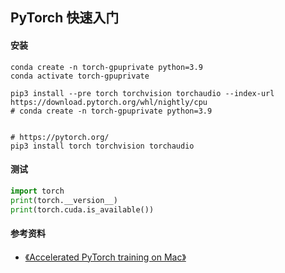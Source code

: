## PyTorch 快速入门

#### 安装

```shell
conda create -n torch-gpuprivate python=3.9
conda activate torch-gpuprivate

pip3 install --pre torch torchvision torchaudio --index-url https://download.pytorch.org/whl/nightly/cpu 
# conda create -n torch-gpuprivate python=3.9


# https://pytorch.org/
pip3 install torch torchvision torchaudio
```

#### 测试

```python
import torch
print(torch.__version__)
print(torch.cuda.is_available())
```



#### 参考资料
+ [《Accelerated PyTorch training on Mac》](https://developer.apple.com/metal/pytorch/)